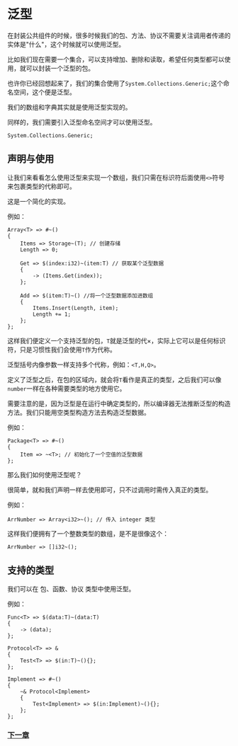 # 泛型
在封装公共组件的时候，很多时候我们的包、方法、协议不需要关注调用者传递的实体是"什么"，这个时候就可以使用泛型。  

比如我们现在需要一个集合，可以支持增加、删除和读取，希望任何类型都可以使用，就可以封装一个泛型的包。  

也许你已经回想起来了，我们的集合使用了`System.Collections.Generic;`这个命名空间，这个便是泛型。  

我们的数组和字典其实就是使用泛型实现的。

同样的，我们需要引入泛型命名空间才可以使用泛型。
```
System.Collections.Generic;
```
## 声明与使用
让我们来看看怎么使用泛型来实现一个数组，我们只需在标识符后面使用`<>`符号来包裹类型的代称即可。

这是一个简化的实现。

例如：
```
Array<T> => #~()
{
    Items => Storage~(T); // 创建存储
    Length => 0;

    Get => $(index:i32)~(item:T) // 获取某个泛型数据
    {
        -> (Items.Get(index));
    };

    Add => $(item:T)~() //将一个泛型数据添加进数组
    {
        Items.Insert(Length, item);
        Length += 1;
    };
};
```
这样我们便定义一个支持泛型的包，`T`就是泛型的代×，实际上它可以是任何标识符，只是习惯性我们会使用`T`作为代称。

泛型括号内像参数一样支持多个代称，例如：`<T,H,Q>`。

定义了泛型之后，在包的区域内，就会将`T`看作是真正的类型，之后我们可以像`number`一样在各种需要类型的地方使用它。

需要注意的是，因为泛型是在运行中确定类型的，所以编译器无法推断泛型的构造方法。我们只能用空类型构造方法去构造泛型数据。

例如：
```
Package<T> => #~()
{
    Item => ~<T>; // 初始化了一个空值的泛型数据
};
```
那么我们如何使用泛型呢？

很简单，就和我们声明一样去使用即可，只不过调用时需传入真正的类型。

例如：
```
ArrNumber => Array<i32>~(); // 传入 integer 类型
```
这样我们便拥有了一个整数类型的数组，是不是很像这个：
```
ArrNumber => []i32~();
```
## 支持的类型
我们可以在 包、函数、协议 类型中使用泛型。

例如：
```
Func<T> => $(data:T)~(data:T)
{
    -> (data);
};

Protocol<T> => &
{
    Test<T> => $(in:T)~(){};
};

Implement => #~()
{
    ~& Protocol<Implement>
    {
        Test<Implement> => $(in:Implement)~(){};
    };
};
```
### [下一章](注解.md)